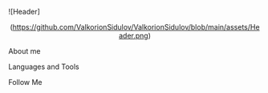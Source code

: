![Header]<p align="center">(https://github.com/ValkorionSidulov/ValkorionSidulov/blob/main/assets/Header.png)</p>

About me

Languages and Tools

Follow Me
